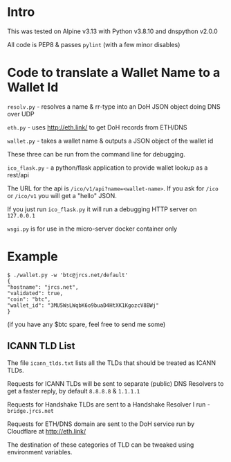 # Intro

This was tested on Alpine v3.13 with Python v3.8.10 and dnspython v2.0.0

All code is PEP8 & passes `pylint` (with a few minor disables)


# Code to translate a Wallet Name to a Wallet Id

`resolv.py` - resolves a name & rr-type into an DoH JSON object doing DNS over UDP

`eth.py` - uses http://eth.link/ to get DoH records from ETH/DNS

`wallet.py` - takes a wallet name & outputs a JSON object of the wallet id

These three can be run from the command line for debugging.


`ico_flask.py` - a python/flask application to provide wallet lookup as a rest/api

The URL for the api is `/ico/v1/api?name=<wallet-name>`. If you ask for `/ico` or `/ico/v1` you
will get a "hello" JSON.

If you just run `ico_flask.py` it will run a debugging HTTP server on `127.0.0.1`

`wsgi.py` is for use in the micro-server docker container only


# Example

    $ ./wallet.py -w 'btc@jrcs.net/default'
    {
    "hostname": "jrcs.net",
    "validated": true,
    "coin": "btc",
    "wallet_id": "3MU5WsLWqbK6o9buaD4HtXK1KgozcV8BWj"
    }


(if you have any $btc spare, feel free to send me some)


## ICANN TLD List

The file `icann_tlds.txt` lists all the TLDs that should be treated as ICANN TLDs.

Requests for ICANN TLDs will be sent to separate (public) DNS Resolvers to get a faster reply, by default `8.8.8.8` & `1.1.1.1`

Requests for Handshake TLDs are sent to a Handshake Resolver I run - `bridge.jrcs.net`

Requests for ETH/DNS domain are sent to the DoH service run by Cloudflare at http://eth.link/

The destination of these categories of TLD can be tweaked using environment variables.
